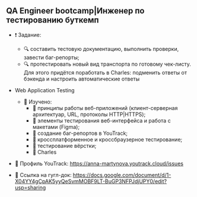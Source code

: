 
## QA Engineer bootcamp|Инженер по тестированию буткемп

- ❗️ Задание:
   - 🔍 составить тестовую документацию, выполнить проверки, завести баг-репорты;
   - 🔍 протестировать новый вид транспорта по готовому чек-листу. Для этого придётся поработать в Charles: подменить ответы от бэкенда и настроить автоматические ответы

- Web Application Testing
   - 📍 Изучено:
        - 📎 принципы работы веб-приложений (клиент-серверная архитектуар, URL, протоколы HTTP|HTTPS);
        - 📎 элементы тестирования веб-интерфейса и работа с макетами (Figma);
        - 📎 создание баг-репортов в YouTrack;
        - 📎 кроссплатформенное и кроссбраузерное тестирование;
        - 📎 тестирование вёрстки;
        - 📎 Charles


- 📌 Профиль YouTrack: https://anna-martynova.youtrack.cloud/issues
- 📌 Ссылка на гугл-док: https://docs.google.com/document/d/1-X04YY4gCpAK5yyQeSvmMOBF9LT-BuGP3NFPJdjUPY0/edit?usp=sharing
